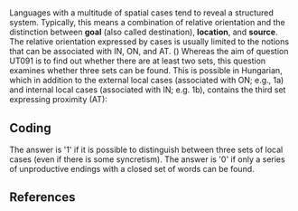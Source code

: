 # [](ParameterTable?__template__=property.md&property=Name#cldf:UT092)

Languages with a multitude of spatial cases tend to reveal a structured system. Typically, this means a combination of 
relative orientation and the distinction between **goal** (also called destination), **location**, and **source**. 
The relative orientation expressed by cases is usually limited to the notions that can be associated with IN, ON, and AT. 
([](Source?ref&with_internal_ref_link#cldf:creissels_2012)) 
Whereas the aim of question UT091 is to find out whether there are at least two sets, this question examines whether 
three sets can be found. This is possible in Hungarian, which in addition to the external local cases (associated with 
ON; e.g., 1a) and internal local cases (associated with IN; e.g. 1b), contains the third set expressing proximity (AT):

[](ExampleTable?example_id=1a&with_internal_ref_link#cldf:UT092-1a)

[](ExampleTable?example_id=1b&with_internal_ref_link#cldf:UT092-1b)

[](ExampleTable?example_id=1c&with_internal_ref_link#cldf:UT092-1c)

## Coding

The answer is '1' if it is possible to distinguish between three sets of local cases (even if there is some syncretism). The answer is '0' if only a series of unproductive endings with a closed set of words can be found.

## References

[](Source?cited_only#cldf:__all__)
